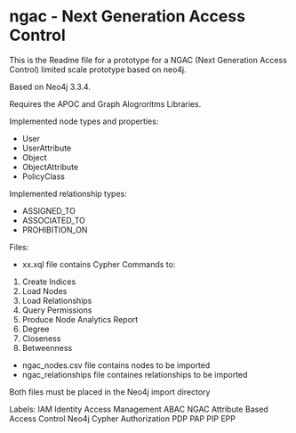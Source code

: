 # ngac - Next Generation Access Control
This is the Readme file for a prototype for a NGAC (Next Generation Access Control) limited scale prototype based on neo4j.

Based on Neo4j 3.3.4.

Requires the APOC and Graph Alogroritms Libraries.

Implemented node types and properties:
- User
- UserAttribute
- Object
- ObjectAttribute
- PolicyClass

Implemented relationship types:
- ASSIGNED_TO
- ASSOCIATED_TO
- PROHIBITION_ON

Files:

- xx.xql file contains Cypher Commands to:
1. Create Indices
2. Load Nodes
3. Load Relationships
4. Query Permissions
5. Produce Node Analytics Report
6. Degree
7. Closeness
8. Betweenness

- ngac_nodes.csv file contains nodes to be imported
- ngac_relationships file containes relationships to be imported

Both files must be placed in the Neo4j import directory

Labels: IAM Identity Access Management ABAC NGAC Attribute Based Access Control Neo4j Cypher Authorization PDP PAP PIP EPP

